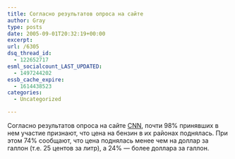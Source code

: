 ```yaml
---
title: Согласно результатов опроса на сайте
author: Gray
type: posts
date: 2005-09-01T20:32:19+00:00
excerpt:
url: /6305
dsq_thread_id:
  - 122652717
esml_socialcount_LAST_UPDATED:
  - 1497244202
essb_cache_expire:
  - 1614438523
categories:
  - Uncategorized

---
```








Согласно результатов опроса на сайте <a href="http://cnn.com" target="_blank">CNN</a>, почти 98% принявших в нем участие признают, что цена на бензин в их районах поднялась. При этом 74% сообщают, что цена поднялась менее чем на доллар за галлон (т.е. 25 центов за литр), а 24% &#8212; более доллара за галлон.